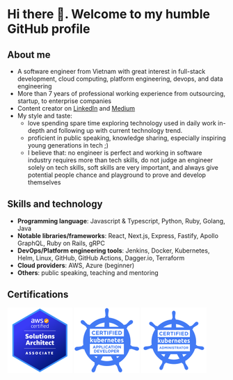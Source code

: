 # Hi there 👋. Welcome to my humble GitHub profile

## About me

- A software engineer from Vietnam with great interest in full-stack development, cloud computing, platform engineering, devops, and data engineering
- More than 7 years of professional working experience from outsourcing, startup, to enterprise companies
- Content creator on [LinkedIn](https://www.linkedin.com/in/dienbui/) and [Medium](http://medium.com/dienbui)
- My style and taste:
  - love spending spare time exploring technology used in daily work in-depth and following up with current technology trend.
  - proficient in public speaking, knowledge sharing, especially inspiring young generations in tech ;)
  - I believe that: no engineer is perfect and working in software industry requires more than tech skills, do not judge an engineer solely on tech skills, soft skills are very important, and always give potential people chance and playground to prove and develop themselves
 
## Skills and technology

- **Programming language**: Javascript & Typescript, Python, Ruby, Golang, Java
- **Notable libraries/frameworks**: React, Next.js, Express, Fastify, Apollo GraphQL, Ruby on Rails, gRPC
- **DevOps/Platform engineering tools**: Jenkins, Docker, Kubernetes, Helm, Linux, GitHub, GitHub Actions, Dagger.io, Terraform
- **Cloud providers**: AWS, Azure (beginner)
- **Others**: public speaking, teaching and mentoring

## Certifications

<img src="./aws-certified-solutions-architect-associate.png" alt="drawing" width="150" height="150" /> <img src="./ckad-certified-kubernetes-application-developer.png" alt="drawing" width="150" height="150" /> <img src="./cka-certified-kubernetes-administrator.png" alt="drawing" width="150" height="150" />
